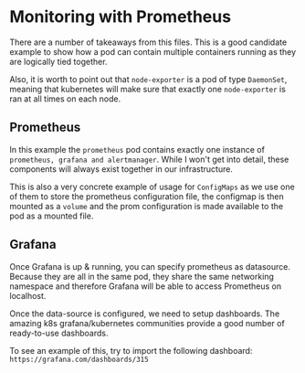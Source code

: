 # Monitoring with Prometheus

There are a number of takeaways from this files. This is a good candidate example to show how a pod can contain multiple containers running as they are logically tied together.

Also, it is worth to point out that `node-exporter` is a pod of type `DaemonSet`, meaning that kubernetes will make sure that exactly one `node-exporter` is ran at all times on each node.

## Prometheus

In this example the `prometheus` pod contains exactly one instance of `prometheus, grafana and alertmanager`. While I won't get into detail, these components will always exist together in our infrastructure.

This is also a very concrete example of usage for `ConfigMaps` as we use one of them to store the prometheus configuration file, the configmap is then mounted as a `volume` and the prom configuration is made available to the pod as a mounted file.

## Grafana

Once Grafana is up & running, you can specify prometheus as datasource. Because they are all in the same pod, they share the same networking namespace and therefore Grafana will be able to access Prometheus on localhost.

Once the data-source is configured, we need to setup dashboards. The amazing k8s grafana/kubernetes communities provide a good number of ready-to-use dashboards.

To see an example of this, try to import the following dashboard: `https://grafana.com/dashboards/315`
